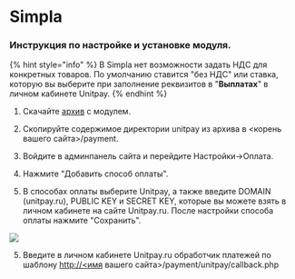 # Simpla

### Инструкция по настройке и установке модуля.

{% hint style="info" %}
В Simpla нет возможности задать НДС для конкретных товаров. По умолчанию ставится "без НДС" или ставка, которую вы выберите при заполнение реквизитов в "**Выплатах**" в личном кабинете Unitpay.
{% endhint %}

1. Скачайте [архив](https://github.com/unitpay/simpla-module/archive/master.zip) с модулем.

2. Скопируйте содержимое директории unitpay из архива в &lt;корень вашего сайта&gt;/payment.

3. Войдите в админпанель сайта и перейдите Настройки-&gt;Оплата.

4. Нажмите "Добавить способ оплаты".

5. В способах оплаты выберите Unitpay, а также введите DOMAIN \(unitpay.ru\), PUBLIC KEY и SECRET KEY, которые вы можете взять в личном кабинете на сайте Unitpay.ru. После настройки способа оплаты нажмите "Сохранить".   


![](https://d33v4339jhl8k0.cloudfront.net/docs/assets/551a91dbe4b0221aadf24410/images/5e68f24f2c7d3a7e9ae9043c/file-0mVe14P1jr.png)

5. Введите в личном кабинете Unitpay.ru обработчик платежей по шаблону [http://&lt;имя](http://xn--%3C-5ddu8i/) вашего сайта&gt;/payment/unitpay/callback.php

